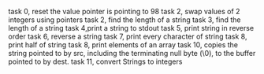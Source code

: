 task 0, reset the value pointer is pointing to 98
task 2, swap values of 2 integers using pointers
task 2, find the length of a string
task 3, find the length of a string
task 4,print a string to stdout
task 5, print string in reverse order
task 6, reverse a string
task 7, print every character of string
task 8, print half of string
task 8, print elements of an array
task 10, copies the string pointed to by src, including the terminating null byte (\0), to the buffer pointed to by dest.
task 11, convert Strings to integers
